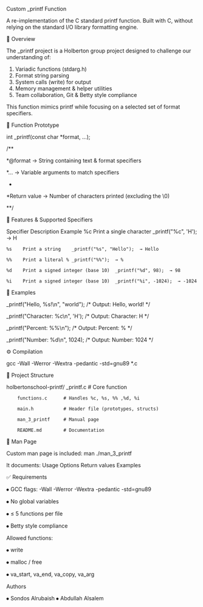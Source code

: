 Custom _printf Function


A re-implementation of the C standard printf function.
Built with C, without relying on the standard I/O library formatting engine.


📖 Overview


The _printf project is a Holberton group project designed to challenge our understanding of:

1.	Variadic functions (stdarg.h)
2.	Format string parsing
3.	System calls (write) for output
4.	Memory management & helper utilities
5.	Team collaboration, Git & Betty style compliance

This function mimics printf while focusing on a selected set of format specifiers.


🔧 Function Prototype


int _printf(const char *format, ...);

/**

  *@format → String containing text & format specifiers
  
  *... → Variable arguments to match specifiers
  
  *
  
  *Return value → Number of characters printed (excluding the \0)
  
**/



🎯 Features & Supported Specifiers


Specifier	Description	Example
    %c	  Print a single character	_printf("%c", 'H');  → H

    %s	  Print a string	_printf("%s", "Hello");  → Hello

    %%	  Print a literal %	_printf("%%");  → %

    %d	  Print a signed integer (base 10)	_printf("%d", 98);  → 98

    %i	  Print a signed integer (base 10)	_printf("%i", -1024);  → -1024



🚀 Examples


_printf("Hello, %s!\n", "world");   /* Output: Hello, world! */


_printf("Character: %c\n", 'H');    /* Output: Character: H */


_printf("Percent: %%\n");           /* Output: Percent: % */


_printf("Number: %d\n", 1024);      /* Output: Number: 1024 */



⚙️ Compilation


gcc -Wall -Werror -Wextra -pedantic -std=gnu89 *.c



📂 Project Structure


holbertonschool-printf/
        _printf.c        # Core function
        
        functions.c      # Handles %c, %s, %% ,%d, %i
        
        main.h           # Header file (prototypes, structs)
        
        man_3_printf     # Manual page
        
        README.md        # Documentation


📜 Man Page


Custom man page is included:
man ./man_3_printf

It documents:
Usage
Options
Return values
Examples


✅ Requirements


⦁	GCC flags: -Wall -Werror -Wextra -pedantic -std=gnu89

⦁	No global variables

⦁	≤ 5 functions per file

⦁	Betty style compliance


Allowed functions:

⦁	write

⦁	malloc / free

⦁	va_start, va_end, va_copy, va_arg




Authors


⦁	Sondos Alrubaish             ⦁	Abdullah Alsalem
